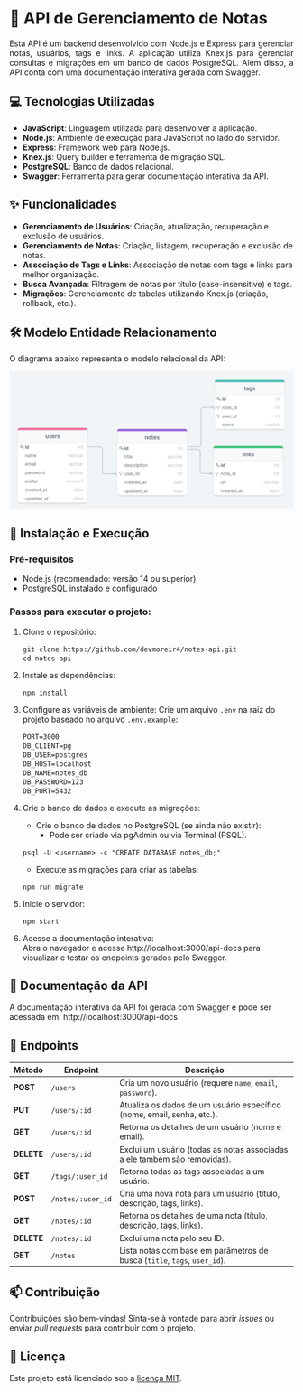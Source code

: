 # 📌 API de Gerenciamento de Notas

<p align="justify">
Esta API é um backend desenvolvido com Node.js e Express para gerenciar notas, usuários, tags e links. A aplicação utiliza Knex.js para gerenciar consultas e migrações em um banco de dados PostgreSQL. Além disso, a API conta com uma documentação interativa gerada com Swagger.
</p>

## 💻 Tecnologias Utilizadas

- **JavaScript**: Linguagem utilizada para desenvolver a aplicação.
- **Node.js**: Ambiente de execução para JavaScript no lado do servidor.
- **Express**: Framework web para Node.js.
- **Knex.js**: Query builder e ferramenta de migração SQL.
- **PostgreSQL**: Banco de dados relacional.
- **Swagger**: Ferramenta para gerar documentação interativa da API.

## ✨ Funcionalidades

- **Gerenciamento de Usuários**: Criação, atualização, recuperação e exclusão de usuários.
- **Gerenciamento de Notas**: Criação, listagem, recuperação e exclusão de notas.
- **Associação de Tags e Links**: Associação de notas com tags e links para melhor organização.
- **Busca Avançada**: Filtragem de notas por título (case-insensitive) e tags.
- **Migrações**: Gerenciamento de tabelas utilizando Knex.js (criação, rollback, etc.).

## 🛠️ Modelo Entidade Relacionamento

O diagrama abaixo representa o modelo relacional da API:

<div align="center">
  <img src="./.github/diagram.png" title="Project Diagram" alt="Project Diagram">
</div>

## 🚀 Instalação e Execução

### Pré-requisitos

- Node.js (recomendado: versão 14 ou superior)
- PostgreSQL instalado e configurado

### Passos para executar o projeto:

1.  Clone o repositório:

    ```ssh
    git clone https://github.com/devmoreir4/notes-api.git
    cd notes-api
    ```

2.  Instale as dependências:

    ```ssh
    npm install
    ```

3.  Configure as variáveis de ambiente:
    Crie um arquivo `.env` na raiz do projeto baseado no arquivo `.env.example`:

    ```ssh
    PORT=3000
    DB_CLIENT=pg
    DB_USER=postgres
    DB_HOST=localhost
    DB_NAME=notes_db
    DB_PASSWORD=123
    DB_PORT=5432
    ```

4.  Crie o banco de dados e execute as migrações:
    - Crie o banco de dados no PostgreSQL (se ainda não existir):
      - Pode ser criado via pgAdmin ou via Terminal (PSQL).
    ```ssh
    psql -U <username> -c "CREATE DATABASE notes_db;"
    ```
    - Execute as migrações para criar as tabelas:
    ```ssh
    npm run migrate
    ```
5.  Inicie o servidor:
    ```ssh
    npm start
    ```
6.  Acesse a documentação interativa:<br>
    Abra o navegador e acesse http://localhost:3000/api-docs para visualizar e testar os endpoints gerados pelo Swagger.

## 📄 Documentação da API

A documentação interativa da API foi gerada com Swagger e pode ser acessada em: http://localhost:3000/api-docs

## 🔌 Endpoints

| **Método** | **Endpoint**      | **Descrição**                                                             |
| ---------- | ----------------- | ------------------------------------------------------------------------- |
| **POST**   | `/users`          | Cria um novo usuário (requere `name`, `email`, `password`).               |
| **PUT**    | `/users/:id`      | Atualiza os dados de um usuário específico (nome, email, senha, etc.).    |
| **GET**    | `/users/:id`      | Retorna os detalhes de um usuário (nome e email).                         |
| **DELETE** | `/users/:id`      | Exclui um usuário (todas as notas associadas a ele também são removidas). |
| **GET**    | `/tags/:user_id`  | Retorna todas as tags associadas a um usuário.                            |
| **POST**   | `/notes/:user_id` | Cria uma nova nota para um usuário (título, descrição, tags, links).      |
| **GET**    | `/notes/:id`      | Retorna os detalhes de uma nota (título, descrição, tags, links).         |
| **DELETE** | `/notes/:id`      | Exclui uma nota pelo seu ID.                                              |
| **GET**    | `/notes`          | Lista notas com base em parâmetros de busca (`title`, `tags`, `user_id`). |

## 📫 Contribuição

Contribuições são bem-vindas! Sinta-se à vontade para abrir _issues_ ou enviar _pull requests_ para contribuir com o projeto.

## 📝 Licença

Este projeto está licenciado sob a [licença MIT](LICENSE).
